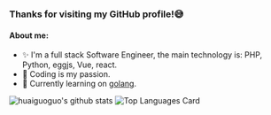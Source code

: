### Thanks for visiting my GitHub profile!:sweat_smile:

#### About me:
- :sparkles: I'm a full stack Software Engineer, the main technology is: PHP, Python, eggjs, Vue, react.
- :yellow_heart: Coding is my passion.
- :dizzy: Currently learning on [golang](https://github.com/golang/go).

![huaiguoguo's github stats](https://github-readme-stats.vercel.app/api?username=huaiguoguo&show_icons=true&include_all_commits=false&count_private=true&theme=radical&line_height=40)
![Top Languages Card](https://github-readme-stats.vercel.app/api/top-langs/?username=huaiguoguo&theme=radical&hide=html)



<!-- - :star2: Open source enthusiasts.project: [gomodbus](https://github.com/thinkgos/gomodbus), [go-iecp5](https://github.com/thinkgos/go-iecp5),[aliyun-iot](https://github.com/thinkgos/aliyun-iot),-->
<!--
**huaiguoguo/huaiguoguo** is a ✨ _special_ ✨ repository because its `README.md` (this file) appears on your GitHub profile.

Here are some ideas to get you started:

- 🤔 I am a full stack programmer, the main technology is: PHP, eggjs, Vue, react;
- 
- 🔭 I’m currently working on ...
- 🌱 I’m currently learning ...
- 👯 I’m looking to collaborate on ...
- 🤔 I’m looking for help with ...
- 💬 Ask me about ...
- 📫 How to reach me: ...
- 😄 Pronouns: ...
- ⚡ Fun fact: ...
-->
